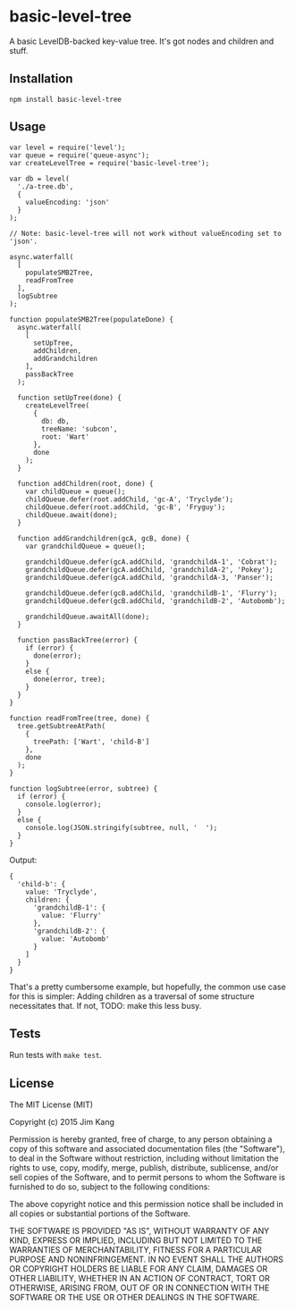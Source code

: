 basic-level-tree
================

A basic LevelDB-backed key-value tree. It's got nodes and children and stuff.

Installation
------------

    npm install basic-level-tree

Usage
-----

    var level = require('level');
    var queue = require('queue-async');
    var createLevelTree = require('basic-level-tree');

    var db = level(
      './a-tree.db',
      {
        valueEncoding: 'json'
      }
    );

    // Note: basic-level-tree will not work without valueEncoding set to 'json'.

    async.waterfall(
      [
        populateSMB2Tree,
        readFromTree
      ],
      logSubtree
    );

    function populateSMB2Tree(populateDone) {
      async.waterfall(
        [
          setUpTree,
          addChildren,
          addGrandchildren
        ],
        passBackTree
      );

      function setUpTree(done) {
        createLevelTree(
          {
            db: db,
            treeName: 'subcon',
            root: 'Wart'
          },
          done
        );
      }

      function addChildren(root, done) {
        var childQueue = queue();
        childQueue.defer(root.addChild, 'gc-A', 'Tryclyde');
        childQueue.defer(root.addChild, 'gc-B', 'Fryguy');
        childQueue.await(done);
      }

      function addGrandchildren(gcA, gcB, done) {
        var grandchildQueue = queue();

        grandchildQueue.defer(gcA.addChild, 'grandchildA-1', 'Cobrat');
        grandchildQueue.defer(gcA.addChild, 'grandchildA-2', 'Pokey');
        grandchildQueue.defer(gcA.addChild, 'grandchildA-3, 'Panser');

        grandchildQueue.defer(gcB.addChild, 'grandchildB-1', 'Flurry');
        grandchildQueue.defer(gcB.addChild, 'grandchildB-2', 'Autobomb');

        grandchildQueue.awaitAll(done);
      }

      function passBackTree(error) {
        if (error) {
          done(error);
        }
        else {
          done(error, tree);
        }
      }
    }

    function readFromTree(tree, done) {
      tree.getSubtreeAtPath(
        {
          treePath: ['Wart', 'child-B']
        },
        done
      );
    }

    function logSubtree(error, subtree) {
      if (error) {
        console.log(error);
      }
      else {
        console.log(JSON.stringify(subtree, null, '  ');
      }
    }

Output:

    {
      'child-b': {
        value: 'Tryclyde',
        children: {
          'grandchildB-1': {
            value: 'Flurry'
          },
          'grandchildB-2': {
            value: 'Autobomb'
          }
        ]
      }
    }

That's a pretty cumbersome example, but hopefully, the common use case for this is simpler: Adding children as a traversal of some structure necessitates that. If not, TODO: make this less busy.

Tests
-----

Run tests with `make test`.

License
-------

The MIT License (MIT)

Copyright (c) 2015 Jim Kang

Permission is hereby granted, free of charge, to any person obtaining a copy
of this software and associated documentation files (the "Software"), to deal
in the Software without restriction, including without limitation the rights
to use, copy, modify, merge, publish, distribute, sublicense, and/or sell
copies of the Software, and to permit persons to whom the Software is
furnished to do so, subject to the following conditions:

The above copyright notice and this permission notice shall be included in
all copies or substantial portions of the Software.

THE SOFTWARE IS PROVIDED "AS IS", WITHOUT WARRANTY OF ANY KIND, EXPRESS OR
IMPLIED, INCLUDING BUT NOT LIMITED TO THE WARRANTIES OF MERCHANTABILITY,
FITNESS FOR A PARTICULAR PURPOSE AND NONINFRINGEMENT. IN NO EVENT SHALL THE
AUTHORS OR COPYRIGHT HOLDERS BE LIABLE FOR ANY CLAIM, DAMAGES OR OTHER
LIABILITY, WHETHER IN AN ACTION OF CONTRACT, TORT OR OTHERWISE, ARISING FROM,
OUT OF OR IN CONNECTION WITH THE SOFTWARE OR THE USE OR OTHER DEALINGS IN
THE SOFTWARE.

